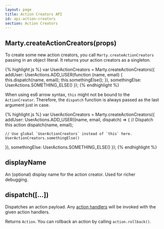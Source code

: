 ```yaml
---
layout: page
title: Action Creators API
id: api-action-creators
section: Action Creators
---
```

<h2 id="createActionCreators">Marty.createActionCreators(props)</h2>

To create some new action creators, you call <code>Marty.createActionCreators</code> passing in an object literal. It returns your action creators as a singleton.

{% highlight js %}
var UserActionCreators = Marty.createActionCreators({
  addUser: UserActions.ADD_USER(function (name, email) {
    this.dispatch(name, email);
    this.somethingElse();
  }),
  somethingElse: UserActions.SOMETHING_ELSE()
});
{% endhighlight %}

When using es6 arrow syntax, `this` might not be bound to the `ActionCreator`. Therefore, the `dispatch` function is always passed as the last argument just in case.

{% highlight js %}
var UserActionCreators = Marty.createActionCreators({
  addUser: UserActions.ADD_USER((name, email, dispatch) => {
    // Dispatch this action
    dispatch(name, email);

    // Use global `UserActionCreators` instead of `this` here.
    UserActionCreators.somethingElse()
  }),
  somethingElse: UserActions.SOMETHING_ELSE()
});
{% endhighlight %}

<h2 id="displayName">displayName</h2>

An (optional) display name for the action creator. Used for richer debugging.

<h2 id="dispatch">dispatch([...])</h2>

Dispatches an action payload. Any [action handlers](/api/stores/index.html#handleAction) will be invoked with the given action handlers.

Returns <code>Action</code>. You can rollback an action by calling <code>action.rollback()</code>.
